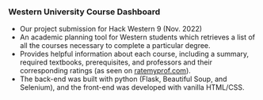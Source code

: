 <h3> Western University Course Dashboard </h3>
<ul>
  <li> Our project submission for Hack Western 9 (Nov. 2022) </li>
  <li> An academic planning tool for Western students which retrieves a list of all the courses necessary to complete a particular degree. </li>
  <li> Provides helpful information about each course, including a summary, required textbooks, prerequisites, and professors and their corresponding ratings (as seen on <a href="https://www.ratemyprofessors.com">ratemyprof.com</a>). </li>
  <li> The back-end was built with python (Flask, Beautiful Soup, and Selenium), and the front-end was developed with vanilla HTML/CSS. </li>
</ul>
